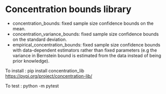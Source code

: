 # Concentration bounds library

* concentration_bounds: fixed sample size confidence bounds on the mean.
* concentration_variance_bounds: fixed sample size confidence bounds on the standard deviation.
* empirical_concentration_bounds: fixed sample size confidence bounds with data-dependent estimators rather than fixed parameters (e.g the variance in Bernstein bound is estimated from the data instead of being prior knowledge).

To install : pip install concentration_lib https://pypi.org/project/concentration-lib/

To test : python -m pytest
